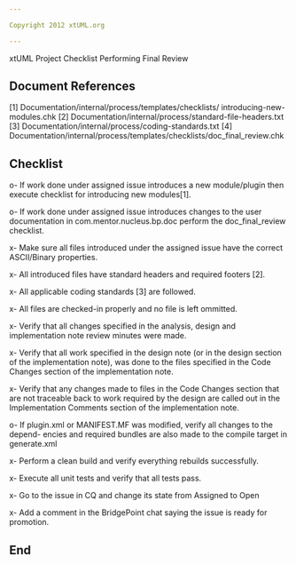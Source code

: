 ```yaml
---

Copyright 2012 xtUML.org

---
```

xtUML Project Checklist
Performing Final Review

Document References
-------------------
[1] Documentation/internal/process/templates/checklists/
                                                    introducing-new-modules.chk
[2] Documentation/internal/process/standard-file-headers.txt
[3] Documentation/internal/process/coding-standards.txt
[4] Documentation/internal/process/templates/checklists/doc_final_review.chk

Checklist
---------
o- If work done under assigned issue introduces a new module/plugin then 
   execute checklist for introducing new modules[1].

o- If work done under assigned issue introduces changes to the user
   documentation in com.mentor.nucleus.bp.doc perform the doc_final_review
   checklist.
   
x- Make sure all files introduced under the assigned issue have the correct 
   ASCII/Binary properties.

x- All introduced files have standard headers and required footers [2].

x- All applicable coding standards [3] are followed.

x- All files are checked-in properly and no file is left ommitted.

x- Verify that all changes specified in the analysis, design and implementation
   note review minutes were made.

x- Verify that all work specified in the design note (or in the design section 
   of the implementation note), was done to the files specified in the Code 
   Changes section of the implementation note.  

x- Verify that any changes made to files in the Code Changes section that are 
   not traceable back to work required by the design are called out in the 
   Implementation Comments section of the implementation note.  

o- If plugin.xml or MANIFEST.MF was modified, verify all changes to the depend-
   encies and required bundles are also made to the compile target in 
   generate.xml

x- Perform a clean build and verify everything rebuilds successfully.

x- Execute all unit tests and verify that all tests pass.

x- Go to the issue in CQ and change its state from Assigned to Open

x- Add a comment in the BridgePoint chat saying the issue is ready for promotion.

End
---
